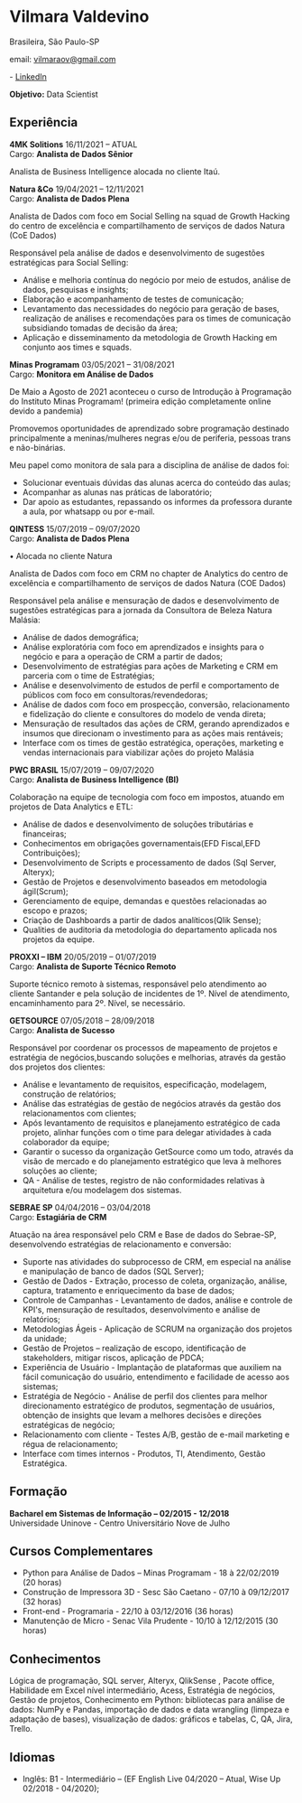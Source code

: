 ﻿# Vilmara Valdevino

Brasileira, São Paulo-SP

email: vilmaraov@gmail.com

\- [LinkedIn](https://www.linkedin.com/in/vilmaradeoliveiravaldevino/?locale=en_US) 

**Objetivo:** Data Scientist
  

## Experiência

 **4MK Solitions** 16/11/2021 – ATUAL   
Cargo: **Analista de Dados Sênior**    

Analista de Business Intelligence alocada no cliente Itaú.


 **Natura &Co** 19/04/2021 – 12/11/2021   
Cargo: **Analista de Dados Plena**    

Analista de Dados com foco em Social Selling na squad de Growth Hacking do centro de excelência e compartilhamento de serviços de dados Natura (CoE Dados)

Responsável pela análise de dados e desenvolvimento de sugestões estratégicas para Social Selling:

* Análise e melhoria contínua do negócio por meio de estudos, análise de dados, pesquisas e insights;
* Elaboração e acompanhamento de testes de comunicação;
* Levantamento das necessidades do negócio para geração de bases, realização de análises e recomendações para os times de comunicação subsidiando tomadas de decisão da área;
* Aplicação e disseminamento da metodologia de Growth Hacking em conjunto aos times e squads.


 **Minas Programam** 03/05/2021 – 31/08/2021   
Cargo: **Monitora em Análise de Dados**    

De Maio a Agosto de 2021 aconteceu o curso de Introdução à Programação do Instituto Minas Programam! (primeira edição completamente online devido a pandemia)

Promovemos oportunidades de aprendizado sobre programação destinado principalmente a meninas/mulheres negras e/ou de periferia, pessoas trans e não-binárias.

Meu papel como monitora de sala para a disciplina de análise de dados foi:

* Solucionar eventuais dúvidas das alunas acerca do conteúdo das aulas;
* Acompanhar as alunas nas práticas de laboratório;
* Dar apoio as estudantes, repassando os informes da professora durante a aula, por whatsapp ou por e-mail.

  
 **QINTESS** 15/07/2019 – 09/07/2020   
Cargo: **Analista de Dados Plena**    

• Alocada no cliente Natura

Analista de Dados com foco em CRM no chapter de Analytics do centro de excelência e compartilhamento de serviços de dados Natura (COE Dados)

Responsável pela análise e mensuração de dados e desenvolvimento de sugestões estratégicas para a jornada da Consultora de Beleza Natura Malásia:

* Análise de dados demográfica;
* Análise exploratória com foco em aprendizados e insights para o negócio e para a operação de CRM a partir de dados; 
* Desenvolvimento de estratégias para ações de Marketing e CRM em parceria com o time de Estratégias; 
* Análise e desenvolvimento de estudos de perfil e comportamento de públicos com foco em consultoras/revendedoras; 
* Análise de dados com foco em prospecção, conversão, relacionamento e fidelização do cliente e consultores do modelo de venda direta; 
* Mensuração de resultados das ações de CRM, gerando aprendizados e insumos que direcionam o investimento para as ações mais rentáveis; 
* Interface com os times de gestão estratégica, operações, marketing e vendas internacionais para viabilizar ações do projeto Malásia
  
  
**PWC BRASIL** 15/07/2019 – 09/07/2020   
Cargo: **Analista de Business Intelligence (BI)**    

Colaboração na equipe de tecnologia com foco em impostos, atuando em projetos de Data Analytics e ETL: 
 
* Análise de dados e desenvolvimento de soluções tributárias e financeiras; 
* Conhecimentos em obrigações governamentais(EFD Fiscal,EFD Contribuições); 
* Desenvolvimento de Scripts e processamento de dados (Sql Server, Alteryx); 
* Gestão de Projetos e desenvolvimento baseados em metodologia ágil(Scrum); 
* Gerenciamento de equipe, demandas e questões relacionadas ao escopo e prazos; 
* Criação de Dashboards a partir de dados analíticos(Qlik Sense); 
* Qualities de auditoria da metodologia do departamento aplicada nos projetos da equipe.

  
**PROXXI – IBM** 20/05/2019 – 01/07/2019     
Cargo: **Analista de Suporte Técnico Remoto**   

Suporte técnico remoto à sistemas, responsável pelo atendimento ao cliente Santander e pela solução de incidentes de 1º. Nível de atendimento, encaminhamento para 2º. Nível, se necessário.


**GETSOURCE** 07/05/2018 – 28/09/2018  
Cargo: **Analista de Sucesso**  

Responsável por coordenar os processos de mapeamento de projetos e estratégia de
negócios,buscando soluções e melhorias, através da gestão dos projetos dos clientes:

* Análise e levantamento de requisitos, especificação, modelagem, construção de
relatórios;
* Análise das estratégias de gestão de negócios através da gestão dos
relacionamentos com clientes;
* Após levantamento de requisitos e planejamento estratégico de cada projeto, alinhar
funções com o time para delegar atividades à cada colaborador da equipe;
* Garantir o sucesso da organização GetSource como um todo, através da visão de
mercado e do planejamento estratégico que leva à melhores soluções ao cliente;
* QA - Análise de testes, registro de não conformidades relativas à arquitetura e/ou
modelagem dos sistemas.
  
  
**SEBRAE SP** 04/04/2016 – 03/04/2018  
Cargo: **Estagiária de CRM**  

Atuação na área responsável pelo CRM e Base de dados do Sebrae-SP, desenvolvendo
estratégias de relacionamento e conversão:

* Suporte nas atividades do subprocesso de CRM, em especial na análise e
manipulação de banco de dados (SQL Server);
* Gestão de Dados - Extração, processo de coleta, organização, análise, captura,
tratamento e enriquecimento da base de dados;
* Controle de Campanhas - Levantamento de dados, análise e controle de KPI's,
mensuração de resultados, desenvolvimento e análise de relatórios;
* Metodologias Ágeis - Aplicação de SCRUM na organização dos projetos da unidade;
* Gestão de Projetos – realização de escopo, identificação de stakeholders, mitigar
riscos, aplicação de PDCA;
* Experiência de Usuário - Implantação de plataformas que auxiliem na fácil
comunicação do usuário, entendimento e facilidade de acesso aos sistemas;
* Estratégia de Negócio - Análise de perfil dos clientes para melhor direcionamento
estratégico de produtos, segmentação de usuários, obtenção de insights que levam a
melhores decisões e direções estratégicas de negócio;
* Relacionamento com cliente - Testes A/B, gestão de e-mail marketing e régua de
relacionamento;
* Interface com times internos - Produtos, TI, Atendimento, Gestão Estratégica.

 
## Formação

**Bacharel em Sistemas de Informação – 02/2015 - 12/2018**  
Universidade Uninove - Centro Universitário Nove de Julho  
  
  
## Cursos Complementares

* Python para Análise de Dados – Minas Programam - 18 à 22/02/2019 (20 horas)
* Construção de Impressora 3D - Sesc São Caetano - 07/10 à 09/12/2017 (32 horas)
* Front-end - Programaria - 22/10 à 03/12/2016 (36 horas)
* Manutenção de Micro - Senac Vila Prudente - 10/10 à 12/12/2015 (30 horas) 
  
  
## Conhecimentos

Lógica de programação, SQL server,  Alteryx, QlikSense ,  Pacote office, Habilidade em Excel nível intermediário,  Acess, Estratégia de negócios, Gestão de projetos, Conhecimento em Python: bibliotecas para análise de dados: NumPy e Pandas, importação de dados e data wrangling (limpeza e adaptação de bases), visualização de dados: gráficos e tabelas, C, QA, Jira, Trello.  


## Idiomas

* Inglês:  B1 - Intermediário – (EF English Live 04/2020 – Atual, Wise Up 02/2018 - 04/2020);  
